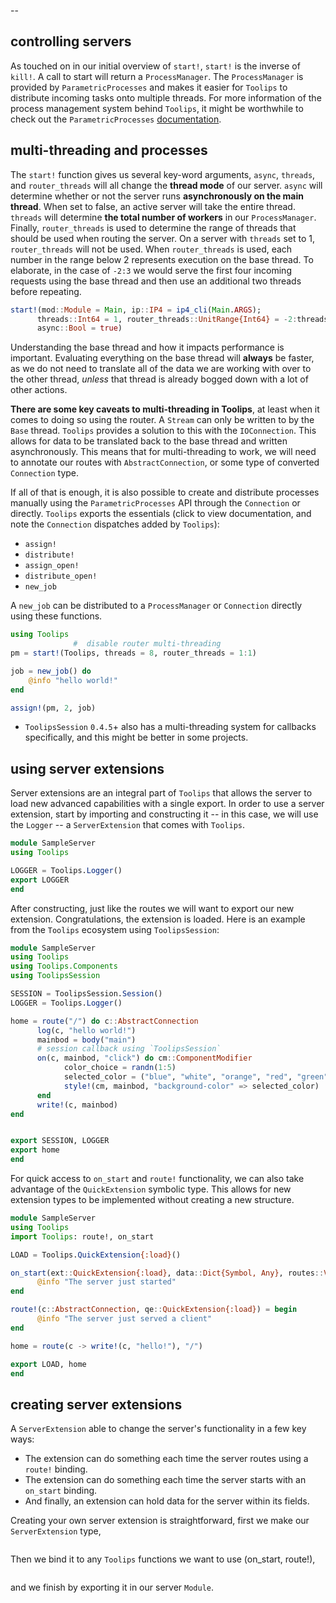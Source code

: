 --
## controlling servers
As touched on in our initial overview of `start!`, `start!` is the inverse of `kill!`. A call to start will return a `ProcessManager`. The `ProcessManager` is provided by `ParametricProcesses` and makes it easier for `Toolips` to distribute incoming tasks onto multiple threads. For more information of the process management system behind `Toolips`, it might be worthwhile to check out the `ParametricProcesses` [documentation](/parametric/ParametricProcesses).
## multi-threading and processes
The `start!` function gives us several key-word arguments, `async`, `threads`, and `router_threads` will all change the **thread mode** of our server. `async` will determine whether or not the server runs **asynchronously on the main thread**. When set to false, an active server will take the entire thread. `threads` will determine **the total number of workers** in our `ProcessManager`. Finally, `router_threads` is used to determine the range of threads that should be used when routing the server. On a server with `threads` set to 1, `router_threads` will not be used. When `router_threads` is used, each number in the range below 2 represents execution on the base thread. To elaborate, in the case of `-2:3` we would serve the first four incoming requests using the base thread and then use an additional two threads before repeating.
```julia
start!(mod::Module = Main, ip::IP4 = ip4_cli(Main.ARGS);
      threads::Int64 = 1, router_threads::UnitRange{Int64} = -2:threads, router_type::Type{<:AbstractRoute} = AbstractRoute, 
      async::Bool = true)
```
Understanding the base thread and how it impacts performance is important. Evaluating everything on the base thread will **always** be faster, as we do not need to translate all of the data we are working with over to the other thread, *unless* that thread is already bogged down with a lot of other actions.

**There are some key caveats to multi-threading in Toolips**, at least when it comes to doing so using the router. A `Stream` can only be written to by the `Base` thread. `Toolips` provides a solution to this with the `IOConnection`. This allows for data to be translated back to the base thread and written asynchronously. This means that for multi-threading to work, we will need to annotate our routes with `AbstractConnection`, or some type of converted `Connection` type.

If all of that is enough, it is also possible to create and distribute processes manually using the `ParametricProcesses` API through the `Connection` or directly. `Toolips` exports the essentials (click to view documentation, and note the `Connection` dispatches added by `Toolips`):
- `assign!`
- `distribute!`
- `assign_open!`
- `distribute_open!`
- `new_job`

A `new_job` can be distributed to a `ProcessManager` or `Connection` directly using these functions. 
```julia
using Toolips
              #  disable router multi-threading
pm = start!(Toolips, threads = 8, router_threads = 1:1)

job = new_job() do
    @info "hello world!"
end

assign!(pm, 2, job)
```

- `ToolipsSession` `0.4.5`+ also has a multi-threading system for callbacks specifically, and this might be better in some projects.
## using server extensions
Server extensions are an integral part of `Toolips` that allows the server to load new advanced capabilities with a single export. In order to use a server extension, start by importing and constructing it -- in this case, we will use the `Logger` -- a `ServerExtension` that comes with `Toolips`.
```julia
module SampleServer
using Toolips

LOGGER = Toolips.Logger()
export LOGGER
end
```
After constructing, just like the routes we will want to export our new extension. Congratulations, the extension is loaded. Here is an example from the `Toolips` ecosystem using `ToolipsSession`:
```julia
module SampleServer
using Toolips
using Toolips.Components
using ToolipsSession

SESSION = ToolipsSession.Session()
LOGGER = Toolips.Logger()

home = route("/") do c::AbstractConnection
      log(c, "hello world!")
      mainbod = body("main")
      # session callback using `ToolipsSession`
      on(c, mainbod, "click") do cm::ComponentModifier
            color_choice = randn(1:5)
            selected_color = ("blue", "white", "orange", "red", "green")[color_choice]
            style!(cm, mainbod, "background-color" => selected_color)
      end
      write!(c, mainbod)
end


export SESSION, LOGGER
export home
end
```
For quick access to `on_start` and `route!` functionality, we can also take advantage of the `QuickExtension` symbolic type. This allows for new extension types to be implemented without creating a new structure.
```julia
module SampleServer
using Toolips
import Toolips: route!, on_start

LOAD = Toolips.QuickExtension{:load}()

on_start(ext::QuickExtension{:load}, data::Dict{Symbol, Any}, routes::Vector{<:AbstractRoute}) = begin
      @info "The server just started"
end

route!(c::AbstractConnection, qe::QuickExtension{:load}) = begin
      @info "The server just served a client"
end

home = route(c -> write!(c, "hello!"), "/")

export LOAD, home
end
```
## creating server extensions
A `ServerExtension` able to change the server's functionality in a few key ways:
- The extension can do something each time the server routes using a `route!` binding.
- The extension can do something each time the server starts with an `on_start` binding.
- And finally, an extension can hold data for the server within its fields.

Creating your own server extension is straightforward, first we make our `ServerExtension` type,
```julia
```
Then we bind it to any `Toolips` functions we want to use (on_start, route!),
```julia
```
and we finish by exporting it in our server `Module`.
```julia
```

